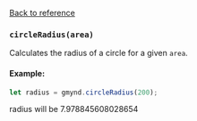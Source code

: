 [Back to reference](../README.md)

### `circleRadius(area)`
Calculates the radius of a circle for a given `area`.

#### Example:

```javascript
let radius = gmynd.circleRadius(200);
```
radius will be 7.978845608028654

